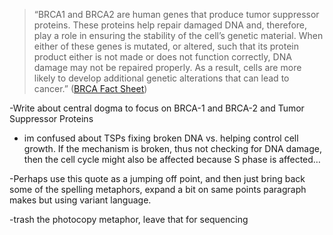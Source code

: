 > “BRCA1 and BRCA2 are human genes that produce tumor suppressor proteins. These proteins help repair damaged DNA and, therefore, play a role in ensuring the stability of the cell’s genetic material. When either of these genes is mutated, or altered, such that its protein product either is not made or does not function correctly, DNA damage may not be repaired properly. As a result, cells are more likely to develop additional genetic alterations that can lead to cancer.” \([BRCA Fact Sheet](https://www.cancer.gov/about-cancer/causes-prevention/genetics/brca-fact-sheet)\)

-Write about central dogma to focus on BRCA-1 and BRCA-2 and Tumor Suppressor Proteins 

- im confused about TSPs fixing broken DNA vs. helping control cell growth. If the mechanism is broken, thus not checking for DNA damage, then the cell cycle might also be affected because S phase is affected… 

-Perhaps use this quote as a jumping off point, and then just bring back some of the spelling metaphors, expand a bit on same points paragraph makes but using variant language. 

-trash the photocopy metaphor, leave that for sequencing 



